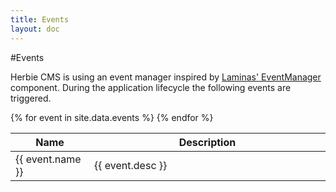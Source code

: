 ```yaml
---
title: Events
layout: doc
---
```


#Events

Herbie CMS is using an event manager inspired by [Laminas' EventManager](https://docs.laminas.dev/laminas-eventmanager) component.
During the application lifecycle the following events are triggered.

<table class="pure-table pure-table-horizontal">
    <thead>
    <tr>
        <th width="25%">Name</th>
        <th width="75%">Description</th>
    </tr>
    </thead>
    {% for event in site.data.events %}
    <tr>
        <td>{{ event.name }}</td>
        <td>{{ event.desc }}</td>
    </tr>
    {% endfor %}
</table>
